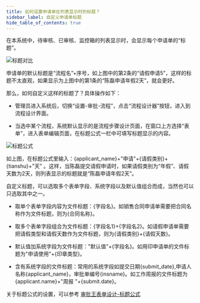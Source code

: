 ```yaml
---
title: 如何设置申请单在列表显示时的标题？
sidebar_label: 自定义申请单标题
hide_table_of_contents: true
--- 
```

 
在本系统中，待审核、已审核、监控箱的列表显示时，会显示每个申请单的“标题”。

 ![标题对比](/assets/workflow/Title_compare.png)

申请单的默认标题是“流程名”+序号，如上图中的第2条的“请假申请5”，这样的标题不太直观，如果显示为上图中的第1条的“陈磊申请年假2天”，就会更好。
 
那么，如何自定义这样的标题了？具体操作如下：

 - 管理员进入系统后，切换“设置-审批-流程”，点击“流程设计器”按钮，进入到流程设计界面。

 - 当选中某个流程，系统默认显示的是流程步骤设计页面，在窗口上方选择“表单”，进入表单编辑页面，在标题公式一栏中可填写标题显示的内容。
 
![标题公式](/assets/workflow/Title_formulas.png)

如上图，在标题公式里输入：{applicant_name}+"申请"+{请假类别}+{tianshu}+"天" 。这样，当陈磊提交请假申请时，如果请假类别为“年假”、请假天数为2天，则列表显示的标题就是“陈磊申请年假2天”。

自定义标题，可以选取多个表单字段、系统字段以及默认值组合而成，当然也可以只选取其中之一。

 - 取单个表单字段内容为文件标题：{字段名}。如销售合同申请单需要把合同名称作为文件标题，则为{合同名称}。

 - 取多个表单字段组合为文件标题：{字段名1}+{字段名2}。如请假申请单需要把请假类型和请假天数作为文件标题，则为{请假类别}+{请假天数}。

 - 默认值加系统字段为文件标题："默认值"+{字段名}。如用印申请单的文件标题为"申请使用"+{印章类型}。

 - 含有系统字段的文件标题：常用的系统字段如提交日期{submit_date},申请人名称{applicant_name}，审批单编号{insname}。如工作周报的文件标题为{applicant.name}+"周报 "+{submit.date}。

关于标题公式的设置，可以参考 [审批王表单设计-标题公式](/workflow/help/admin_form/#%E6%A0%87%E9%A2%98%E5%85%AC%E5%BC%8F)
